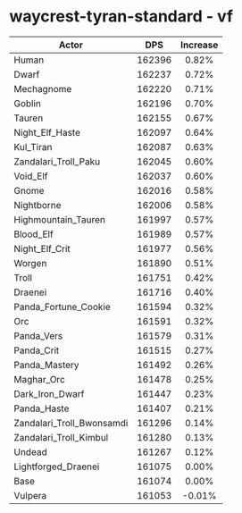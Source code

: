 # waycrest-tyran-standard - vf
| Actor | DPS | Increase |
|---|:---:|:---:|
|Human|162396|0.82%|
|Dwarf|162237|0.72%|
|Mechagnome|162220|0.71%|
|Goblin|162196|0.70%|
|Tauren|162155|0.67%|
|Night_Elf_Haste|162097|0.64%|
|Kul_Tiran|162087|0.63%|
|Zandalari_Troll_Paku|162045|0.60%|
|Void_Elf|162037|0.60%|
|Gnome|162016|0.58%|
|Nightborne|162006|0.58%|
|Highmountain_Tauren|161997|0.57%|
|Blood_Elf|161989|0.57%|
|Night_Elf_Crit|161977|0.56%|
|Worgen|161890|0.51%|
|Troll|161751|0.42%|
|Draenei|161716|0.40%|
|Panda_Fortune_Cookie|161594|0.32%|
|Orc|161591|0.32%|
|Panda_Vers|161579|0.31%|
|Panda_Crit|161515|0.27%|
|Panda_Mastery|161492|0.26%|
|Maghar_Orc|161478|0.25%|
|Dark_Iron_Dwarf|161447|0.23%|
|Panda_Haste|161407|0.21%|
|Zandalari_Troll_Bwonsamdi|161296|0.14%|
|Zandalari_Troll_Kimbul|161280|0.13%|
|Undead|161267|0.12%|
|Lightforged_Draenei|161075|0.00%|
|Base|161074|0.00%|
|Vulpera|161053|-0.01%|
